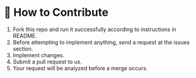 # :raised_hands: How to Contribute

1. Fork this repo and run it successfully according to instructions in README.
2. Before attempting to implement anything, send a request at the issues section.
3. Implement changes.
4. Submit a pull request to us.
5. Your request will be analyzed before a merge occurs.
